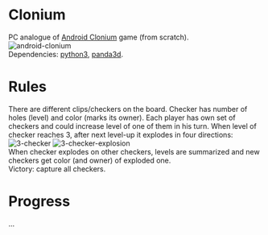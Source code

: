 # Clonium
PC analogue of [Android Clonium](http://4pda.ru/forum/lofiversion/index.php?t632925.html) game (from scratch).
<br>
![android-clonium](https://user-images.githubusercontent.com/30413024/45918854-87a5e180-be95-11e8-93e1-2e844d27f841.jpeg)
<br>
Dependencies: [python3](https://www.python.org/downloads/), [panda3d](https://www.panda3d.org/).

# Rules
There are different clips/checkers on the board.
Checker has number of holes (level) and color (marks its owner).
Each player has own set of checkers and could increase level of one of them in his turn.
When level of checker reaches 3, after next level-up it explodes in four directions:
<br>
![3-checker](https://user-images.githubusercontent.com/30413024/45918549-50353600-be91-11e8-988e-805f9ab06f37.png)
![3-checker-explosion](https://user-images.githubusercontent.com/30413024/45918562-7bb82080-be91-11e8-9722-672dfb946048.png)
<br>
When checker explodes on other checkers, levels are summarized and new checkers get color (and owner) of exploded one.
<br>
Victory: capture all checkers.

# Progress
...
